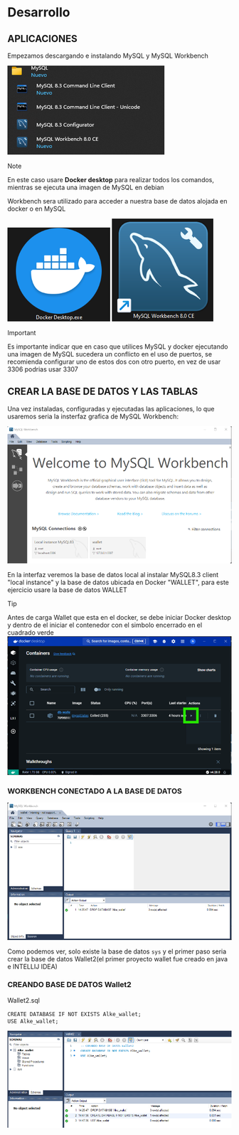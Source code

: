 # Desarrollo

## APLICACIONES

Empezamos descargando e instalando MySQL y MySQL Workbench

![todos los programas > MySQL](image-2.png)

> [!NOTE]
> En este caso usare **Docker desktop** para realizar todos los comandos, mientras se ejecuta una imagen de MySQL en debian

Workbench sera utilizado para acceder a nuestra base de datos alojada en docker o en MySQL

![Docker desktop](image-3.png) ![MySQL Workbench 8.0 ce](image-4.png)

> [!IMPORTANT]
> Es importante indicar que en caso que utilices MySQL y docker ejecutando una imagen de MySQL sucedera un conflicto en el uso de puertos, se recomienda configurar uno de estos dos con otro puerto, en vez de usar 3306 podrias usar 3307

## CREAR LA BASE DE DATOS Y LAS TABLAS

Una vez instaladas, configuradas y ejecutadas las aplicaciones, lo que usaremos seria la insterfaz grafica de MySQL Workbench:

![GUI WORKBENCH](image-5.png)

En la interfaz veremos la base de datos local al instalar MySQL8.3 client "local instance" y la base de datos ubicada en Docker "WALLET", para este ejercicio usare la base de datos WALLET

> [!TIP]
> Antes de carga Wallet que esta en el docker, se debe iniciar Docker desktop y dentro de el iniciar el contenedor con el simbolo encerrado en el cuadrado verde
> ![VISTA DE CONTENEDORES DENTRO DE DOCKER DESKTOP](image-6.png)


### WORKBENCH CONECTADO A LA BASE DE DATOS
![VISTA DE BASE DE DATOS CONECTADA EN WORKBENCH](image-7.png)

Como podemos ver, solo existe la base de datos `sys` y el primer paso seria crear la base de datos Wallet2(el primer proyecto wallet fue creado en java e INTELLIJ IDEA)

### CREANDO BASE DE DATOS Wallet2
Wallet2.sql

```
CREATE DATABASE IF NOT EXISTS Alke_wallet;
USE Alke_wallet;
```
![crear base de datos](image-8.png)

